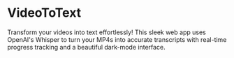 # VideoToText
   Transform your videos into text effortlessly! This sleek web app uses OpenAI's Whisper to turn your MP4s into accurate transcripts with real-time progress tracking and a beautiful dark-mode interface.
